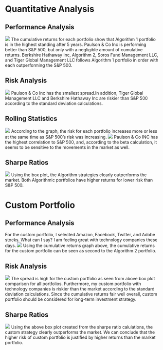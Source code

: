 # Quantitative Analysis
## Performance Analysis
![](https://github.com/danalain/Portfolio_Analysis_Using_Py_Pandas/blob/main/Images/cumulative_returns.png)
The cumulative returns for each portfolio show that Algorithm 1 portfolio is in the highest standing after 5 years. Paulson & Co Inc is performing better than S&P 500, but only with a negligible amount of cumulative returns. Berkshire Hathaway Inc, Algorithm 2, Soros Fund Management LLC, and Tiger Global Management LLC follows Algorithm 1 portfolio in order with each outperforming the S&P 500.  
## Risk Analysis
![](https://github.com/danalain/Portfolio_Analysis_Using_Py_Pandas/blob/main/Images/boxplot_one.png)
Paulson & Co Inc has the smallest spread.In addition, Tiger Global Management LLC and Berkshire Hathaway Inc are riskier than S&P 500 according to the standard deviation calculations. 
## Rolling Statistics
![](https://github.com/danalain/Portfolio_Analysis_Using_Py_Pandas/blob/main/Images/rolling_std.png)
According to the graph, the risk for each portfolio increases more or less at the same time as S&P 500’s risk was increasing. 
![](https://github.com/danalain/Portfolio_Analysis_Using_Py_Pandas/blob/main/Images/beta_one.png)
Paulson & Co INC has the highest correlation to S&P 500, and, according to the beta calculation, it seems to be sensitive to the movements in the market as well.
## Sharpe Ratios
![](https://github.com/danalain/Portfolio_Analysis_Using_Py_Pandas/blob/main/Images/boxplot_sharpe.png)
Using the box plot, the Algorithm strategies clearly outperforms the market. Both Algorithmic portfolios have higher returns for lower risk than S&P 500. 
# Custom Portfolio
## Performance Analysis
For the custom portfolio, I selected Amazon, Facebook, Twitter, and Adobe stocks. What can I say? I am feeling great with technology companies these days. 
![](https://github.com/danalain/Portfolio_Analysis_Using_Py_Pandas/blob/main/Images/cumulative_returns_two.png)
Using the cumulative returns graph above, the cumulative returns for the custom portfolio can be seen as second to the Algorithm 2 portfolio.
## Risk Analysis
![](https://github.com/danalain/Portfolio_Analysis_Using_Py_Pandas/blob/main/Images/boxplot_two.png)
The spread is high for the custom portfolio as seen from above box plot comparison for all portfolios. Furthermore, my custom portfolio with technology companies is riskier than the market according to the standard deviation calculations. Since the cumulative returns fair well overall, custom portfolio should be considered for long-term investment strategy.
## Sharpe Ratios
![](https://github.com/danalain/Portfolio_Analysis_Using_Py_Pandas/blob/main/Images/custom_boxplot_sharpe.png)
Using the above box plot created from the sharpe ratio calulations, the custom strategy clearly outperforms the market. We can conclude that the higher risk of custom portfolio is justified by higher returns than the market portfolio.   